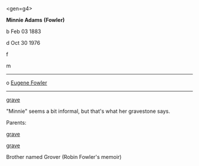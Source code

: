 <gen=g4>

<b>Minnie Adams</b> <b>(Fowler)</b>

b Feb 03 1883

d Oct 30 1976

f

m

<hr>

o [Eugene Fowler](../g4/eugene_fowler.md)

<hr>

[grave](https://www.findagrave.com/memorial/24774479/minnie-adams-fowler)

"Minnie" seems a bit informal, but that's what her gravestone says.

Parents:
 
[grave](https://www.findagrave.com/memorial/24774645/j.-c.-adams) 

[grave](https://www.findagrave.com/memorial/24774608/susan-adams)

Brother named Grover (Robin Fowler's memoir)